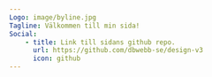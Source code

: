 ```yaml
---
Logo: image/byline.jpg
Tagline: Välkommen till min sida!
Social:
    - title: Link till sidans github repo.
      url: https://github.com/dbwebb-se/design-v3
      icon: github
---
```

